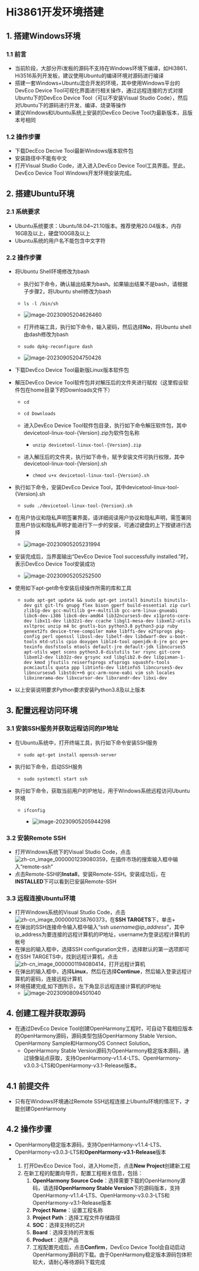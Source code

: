 # Hi3861开发环境搭建

## 1. 搭建Windows环境

### 1.1 前言

- 当前阶段，大部分开i发板的源码不支持在Windows环境下编译，如Hi3861、Hi3516系列开发板，建议使用Ubuntu的编译环境对源码进行编译
- 搭建一套Windows+Ubuntu混合开发的环境，其中使用Windows平台的DevEco Device Tool可视化界面进行相关操作，通过远程连接的方式对接Ubuntu下的DevEco Device Tool（可以不安装Visual Studio Code），然后对Ubuntu下的源码进行开发、编译、烧录等操作
- 建议Windows和Ubuntu系统上安装的DevEco Decive Tool为最新版本，且版本号相同

### 1.2 操作步骤

- 下载DecEco Decive Tool最新Windows版本软件包
- 安装路径中不能有中文
- 打开Visual Studio Code，进入进入DevEco Device Tool工具界面。至此，DevEco Device Tool Windows开发环境安装完成。

## 2. 搭建Ubuntu环境

### 2.1 系统要求

- Ubuntu系统要求：Ubuntu18.04~21.10版本。推荐使用20.04版本，内存16GB及以上，硬盘100GB及以上
- Ubuntu系统的用户名不能包含中文字符

### 2.2 操作步骤

- 将Ubuntu Shell环境修改为bash

  - 执行如下命令，确认输出结果为bash。如果输出结果不是bash，请根据子步骤2，将Ubuntu shell修改为bash	

  - ```shell
    ls -l /bin/sh
    ```

  - ![image-20230905204626460](https://cdn.jsdelivr.net/gh/RuthlessZhang/img/image-20230905204626460.png)

  - 打开终端工具，执行如下命令，输入密码，然后选择**No**，将Ubuntu shell由dash修改为bash

  - ```shell
    sudo dpkg-reconfigure dash
    ```

  - ![image-20230905204750426](https://cdn.jsdelivr.net/gh/RuthlessZhang/img/image-20230905204750426.png)

- 下载DevEco Device Tool最新版Linux版本软件包

- 解压DevEco Device Tool软件包并对解压后的文件夹进行赋权（这里假设软件包在home目录下的Downloads文件下）

  - ```shell
    cd
    ```

  - ```shell
    cd Downloads
    ```

  - 进入DevEco Device Tool软件包目录，执行如下命令解压软件包，其中devicetool-linux-tool-{Version}.zip为软件包名称

    - ```shell
      unzip devicetool-linux-tool-{Version}.zip
      ```

  - 进入解压后的文件夹，执行如下命令，赋予安装文件可执行权限，其中devicetool-linux-tool-{Version}.sh

    - ```shell
      chmod u+x devicetool-linux-tool-{Version}.sh
      ```

- 执行如下命令，安装DevEco Device Tool，其中devicetool-linux-tool-{Version}.sh

  - ```shell
    sudo ./devicetool-linux-tool-{Version}.sh
    ```

- 在用户协议和隐私声明签署界面，请详细阅读用户协议和隐私声明，需签署同意用户协议和隐私声明才能进行下一步的安装，可通过键盘的上下按键进行选择

  - ![image-20230905205231994](https://cdn.jsdelivr.net/gh/RuthlessZhang/img/image-20230905205231994.png)

- 安装完成后，当界面输出“DevEco Device Tool successfully installed.”时，表示DevEco Device Tool安装成功

  - ![image-20230905205252500](https://cdn.jsdelivr.net/gh/RuthlessZhang/img/image-20230905205252500.png)
  
- 使用如下apt-get命令安装后续操作所需的库和工具

  - ```
    sudo apt-get update && sudo apt-get install binutils binutils-dev git git-lfs gnupg flex bison gperf build-essential zip curl zlib1g-dev gcc-multilib g++-multilib gcc-arm-linux-gnueabi libc6-dev-i386 libc6-dev-amd64 lib32ncurses5-dev x11proto-core-dev libx11-dev lib32z1-dev ccache libgl1-mesa-dev libxml2-utils xsltproc unzip m4 bc gnutls-bin python3.8 python3-pip ruby genext2fs device-tree-compiler make libffi-dev e2fsprogs pkg-config perl openssl libssl-dev libelf-dev libdwarf-dev u-boot-tools mtd-utils cpio doxygen liblz4-tool openjdk-8-jre gcc g++ texinfo dosfstools mtools default-jre default-jdk libncurses5 apt-utils wget scons python3.8-distutils tar rsync git-core libxml2-dev lib32z-dev grsync xxd libglib2.0-dev libpixman-1-dev kmod jfsutils reiserfsprogs xfsprogs squashfs-tools pcmciautils quota ppp libtinfo-dev libtinfo5 libncurses5-dev libncursesw5 libstdc++6 gcc-arm-none-eabi vim ssh locales libxinerama-dev libxcursor-dev libxrandr-dev libxi-dev
    
    ```

- 以上安装说明要求Python要求安装Python3.8及以上版本

## 3. 配置远程访问环境

### 3.1 安装SSH服务并获取远程访问的IP地址

- 在Ubuntu系统中，打开终端工具，执行如下命令安装SSH服务

  - ```shell
    sudo apt-get install openssh-server
    ```

- 执行如下命令，启动SSH服务

  - ```shell
    sudo systemctl start ssh
    ```

- 执行如下命令，获取当前用户的IP地址，用于Windows系统远程访问Ubuntu环境

  - ```shell
    ifconfig
    ```

    - ![image-20230905205944298](https://cdn.jsdelivr.net/gh/RuthlessZhang/img/image-20230905205944298.png)

### 3.2 安装Remote SSH

- 打开Windows系统下的Visual Studio Code，点击![zh-cn_image_0000001239080359](https://docs.openharmony.cn/doc_v4.0_1693871962/zh-cn/device-dev/quick-start/figures/zh-cn_image_0000001239080359.png)，在插件市场的搜索输入框中输入“remote-ssh”
- 点击Remote-SSH的**Install**，安装Remote-SSH。安装成功后，在**INSTALLED**下可以看到已安装Remote-SSH

### 3.3 远程连接Ubuntu环境

- 打开Windows系统的Visual Studio Code，点击![zh-cn_image_0000001238760373](https://docs.openharmony.cn/doc_v4.0_1693871962/zh-cn/device-dev/quick-start/figures/zh-cn_image_0000001238760373.png)，在**SSH TARGETS**下，单击+
- 在弹出的SSH连接命令输入框中输入“ssh *username*@*ip_address*”，其中ip_address为要连接的远程计算机的IP地址，username为登录远程计算机的帐号
- 在弹出的输入框中，选择SSH configuration文件，选择默认的第一选项即可
- 在SSH TARGETS中，找到远程计算机，点击![zh-cn_image_0000001194080414](https://docs.openharmony.cn/doc_v4.0_1693871962/zh-cn/device-dev/quick-start/figures/zh-cn_image_0000001194080414.png)，打开远程计算机
- 在弹出的输入框中，选择**Linux**，然后在选择**Continue**，然后输入登录远程计算机的密码，连接远程计算机
- 环境搭建完成,如下图所示，左下角显示远程连接计算机的IP地址
  - ![image-20230908094501040](https://cdn.jsdelivr.net/gh/RuthlessZhang/img/image-20230908094501040.png)

## 4. 创建工程并获取源码

- 在通过DevEco Device Tool创建OpenHarmony工程时，可自动下载相应版本的OpenHarmony源码，源码类型包括OpenHarmony Stable Version、OpenHarmony Sample和HarmonyOS Connect Solution。
  - OpenHarmony Stable Version源码为OpenHarmony稳定版本源码，通过镜像站点获取，支持OpenHarmony-v1.1.4-LTS、OpenHarmony-v3.0.3-LTS和OpenHarmony-v3.1-Release版本。

## 4.1 前提交件

- 只有在Windows环境通过Remote SSH远程连接上Ubuntu环境的情况下，才能创建OpenHarmony

## 4.2 操作步骤

- OpenHarmony稳定版本源码，支持OpenHarmony-v1.1.4-LTS、OpenHarmony-v3.0.3-LTS和**OpenHarmony-v3.1-Release**版本
- 1. 打开DevEco Device Tool，进入Home页，点击**New Project**创建新工程
  2. 在新工程的配置向导页，配置工程相关信息，包括：
     1. **OpenHarmony Source Code**：选择需要下载的OpenHarmony源码，请选择**OpenHarmony Stable Version**下的源码版本，支持OpenHarmony-v1.1.4-LTS、OpenHarmony-v3.0.3-LTS和OpenHarmony-v3.1-Release版本
     2. **Project Name**：设置工程名称
     3. **Project Path**：选择工程文件存储路径
     4. **SOC**：选择支持的芯片
     5. **Board**：选择支持的开发板
     6. **Product**：选择产品
     7. 工程配置完成后，点击**Confirm**，DevEco Device Tool会自动启动OpenHarmony源码的下载。由于OpenHarmony稳定版本源码包体积较大，请耐心等待源码下载完成



